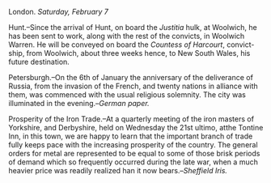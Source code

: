 London. *Saturday, February 7*Hunt.–Since the arrival of Hunt, on board the
                        *Justitia* hulk, at Woolwich, he has been sent to
                    work, along with the rest of the convicts, in Woolwich Warren. He will be
                    conveyed on board the *Countess of Harcourt*,
                    convict-ship, from Woolwich, about three weeks hence, to New South Wales,
                    his future destination.Petersburgh.–On the 6th of January the
                    anniversary of the deliverance of Russia, from the invasion of the French,
                    and twenty nations in alliance with them, was commenced with the usual
                    religious solemnity. The city was illuminated in the evening.–*German paper.*Prosperity of the Iron Trade.–At a quarterly
                    meeting of the iron masters of Yorkshire, and Derbyshire, held on Wednesday the 21st ultimo, atthe Tontine Inn, in this town, we are
                    happy to learn that the important branch of trade fully keeps pace
                    with the increasing prosperity of the country. The general orders for
                    metal are represented to be equal to some of those brisk periods of demand
                    which so frequently occurred during the late war, when a much heavier price
                    was readily realized han it now bears.–*Sheffield Iris.*